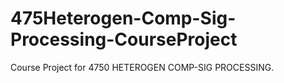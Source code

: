 # 475Heterogen-Comp-Sig-Processing-CourseProject
Course Project for 4750 HETEROGEN COMP-SIG PROCESSING. 
